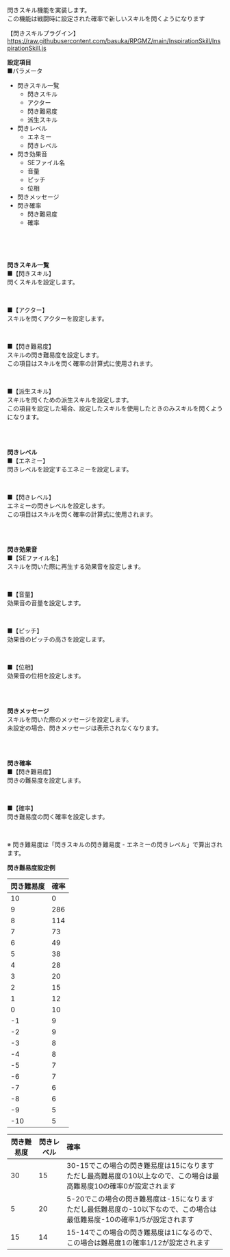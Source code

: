 閃きスキル機能を実装します。</br>
この機能は戦闘時に設定された確率で新しいスキルを閃くようになります

【閃きスキルプラグイン】</br>
https://raw.githubusercontent.com/basuka/RPGMZ/main/InspirationSkill/InspirationSkill.js</br>


<B>設定項目</B></br>
■パラメータ
- 閃きスキル一覧
  - 閃きスキル
  - アクター
  - 閃き難易度
  - 派生スキル
- 閃きレベル
  - エネミー
  - 閃きレベル
- 閃き効果音
  - SEファイル名
  - 音量
  - ピッチ
  - 位相
- 閃きメッセージ
- 閃き確率
  - 閃き難易度
  - 確率

</br>
</br>
</br>

<B>閃きスキル一覧</B></br>
■【閃きスキル】</br>
閃くスキルを設定します。</br>

</br>

■【アクター】</br>
スキルを閃くアクターを設定します。</br>

</br>

■【閃き難易度】</br>
スキルの閃き難易度を設定します。</br>
この項目はスキルを閃く確率の計算式に使用されます。

</br>

■【派生スキル】</br>
スキルを閃くための派生スキルを設定します。</br>
この項目を設定した場合、設定したスキルを使用したときのみスキルを閃くようになります。</br>

</br>
</br>

<B>閃きレベル</B></br>
■【エネミー】</br>
閃きレベルを設定するエネミーを設定します。</br>

</br>

■【閃きレベル】</br>
エネミーの閃きレベルを設定します。</br>
この項目はスキルを閃く確率の計算式に使用されます。</br>

</br>
</br>

<B>閃き効果音</B></br>
■【SEファイル名】</br>
スキルを閃いた際に再生する効果音を設定します。</br>

</br>

■【音量】</br>
効果音の音量を設定します。</br>

</br>

■【ピッチ】</br>
効果音のピッチの高さを設定します。</br>

</br>

■【位相】</br>
効果音の位相を設定します。</br>

</br>
</br>

<B>閃きメッセージ</B></br>
スキルを閃いた際のメッセージを設定します。</br>
未設定の場合、閃きメッセージは表示されなくなります。</br>

</br>
</br>

<B>閃き確率</B></br>
■【閃き難易度】</br>
閃きの難易度を設定します。</br>

</br>

■【確率】</br>
閃き難易度の閃く確率を設定します。</br>

</br>

※ 閃き難易度は「閃きスキルの閃き難易度 - エネミーの閃きレベル」で算出されます。

<B>閃き難易度設定例</B></br>

| 閃き難易度 | 確率 |
| ---- | ---- |
| 10 | 0 |
| 9 | 286 |
| 8 | 114 |
| 7 | 73 |
| 6 | 49 |
| 5 | 38 |
| 4 | 28 |
| 3 | 20 |
| 2 | 15 |
| 1 | 12 |
| 0 | 10 |
| -1 | 9 |
| -2 | 9 |
| -3 | 8 |
| -4 | 8 |
| -5 | 7 |
| -6 | 7 |
| -7 | 6 |
| -8 | 6 |
| -9 | 5 |
| -10 | 5 |


| 閃き難易度 | 閃きレベル | 確率 |
| ---- | ---- | :---- |
| 30 | 15 | 30-15でこの場合の閃き難易度は15になります<br>ただし最高難易度の10以上なので、この場合は最高難易度10の確率0が設定されます|
| 5 | 20 | 5-20でこの場合の閃き難易度は-15になります<br>ただし最低難易度の-10以下なので、この場合は最低難易度-10の確率1/5が設定されます|
| 15 | 14 | 15-14でこの場合の閃き難易度は1になるので、この場合は難易度1の確率1/12が設定されます|
